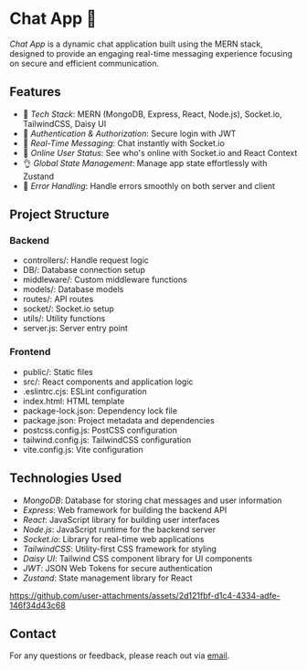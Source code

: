 # Chat App 💬

*Chat App* is a dynamic chat application built using the MERN stack, designed to provide an engaging real-time messaging experience focusing on secure and efficient communication.

## Features

- 🌟 *Tech Stack*: MERN (MongoDB, Express, React, Node.js), Socket.io, TailwindCSS, Daisy UI
- 🎃 *Authentication & Authorization*: Secure login with JWT
- 👾 *Real-Time Messaging*: Chat instantly with Socket.io
- 🚀 *Online User Status*: See who's online with Socket.io and React Context
- 👌 *Global State Management*: Manage app state effortlessly with Zustand
- 🐞 *Error Handling*: Handle errors smoothly on both server and client

## Project Structure

### Backend

- controllers/: Handle request logic
- DB/: Database connection setup
- middleware/: Custom middleware functions
- models/: Database models
- routes/: API routes
- socket/: Socket.io setup
- utils/: Utility functions
- server.js: Server entry point

### Frontend

- public/: Static files
- src/: React components and application logic
- .eslintrc.cjs: ESLint configuration
- index.html: HTML template
- package-lock.json: Dependency lock file
- package.json: Project metadata and dependencies
- postcss.config.js: PostCSS configuration
- tailwind.config.js: TailwindCSS configuration
- vite.config.js: Vite configuration

## Technologies Used

- *MongoDB*: Database for storing chat messages and user information
- *Express*: Web framework for building the backend API
- *React*: JavaScript library for building user interfaces
- *Node.js*: JavaScript runtime for the backend server
- *Socket.io*: Library for real-time web applications
- *TailwindCSS*: Utility-first CSS framework for styling
- *Daisy UI*: Tailwind CSS component library for UI components
- *JWT*: JSON Web Tokens for secure authentication
- *Zustand*: State management library for React

https://github.com/user-attachments/assets/2d121fbf-d1c4-4334-adfe-146f34d43c68

## Contact

For any questions or feedback, please reach out via [email](mailto:iam.manimegalai25@gmail.com).
